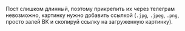 Пост слишком длинный, поэтому прикрепить их через телеграм невозможно, картинку нужно добавить ссылкой (`.jpg`, `.jpeg`, `.png`, просто залей ВК и скопируй ссылку на загруженную картинку).